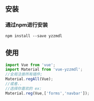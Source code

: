## 安装

### 通过npm进行安装

```shell
npm install --save yzzmdl
```

## 使用

```js
import Vue from 'vue';
import Material from 'vue-yzzmdl';
//全局注册所有插件;
Material.regAll(Vue);
//或者..
//选择你喜欢的 ex:
Material.reg(Vue,['forms','navbar']);
```
